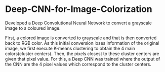 # Deep-CNN-for-Image-Colorization
Developed a Deep Convolutional Neural Network to convert a grayscale image to a coloured image.

First, a colored image is converted to grayscale and that is then converted back to RGB color. As this initial conversion loses information of the original image, we first execute K-means clustering to obtain the 4 main colors(cluster centers). 
Then, the pixels closest to these cluster centers are given that pixel value. For this, a Deep CNN was trained where the output of the CNN are the 4 pixel values which correspond to the cluster centers. 


